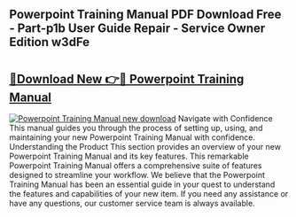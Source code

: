 ## Powerpoint Training Manual PDF Download Free - Part-p1b User Guide Repair - Service Owner Edition w3dFe

# <h2><a href="http://cf22742.oget.top/?id=Powerpoint+Training+Manual">🔗Download New 👉🔴 Powerpoint Training Manual</a></h2>

[![Powerpoint Training Manual new download](https://i.imgur.com/5g1atiW.png)](http://cf22742.oget.top/?id=Powerpoint+Training+Manual)
Navigate with Confidence This manual guides you through the process of setting up, using, and maintaining your new Powerpoint Training Manual with confidence. Understanding the Product This section provides an overview of your new Powerpoint Training Manual and its key features. This remarkable Powerpoint Training Manual offers a comprehensive suite of features designed to streamline your workflow. We believe that the Powerpoint Training Manual has been an essential guide in your quest to understand the features and capabilities of your new item. If you need any assistance or have any questions, our customer service team is always available.
